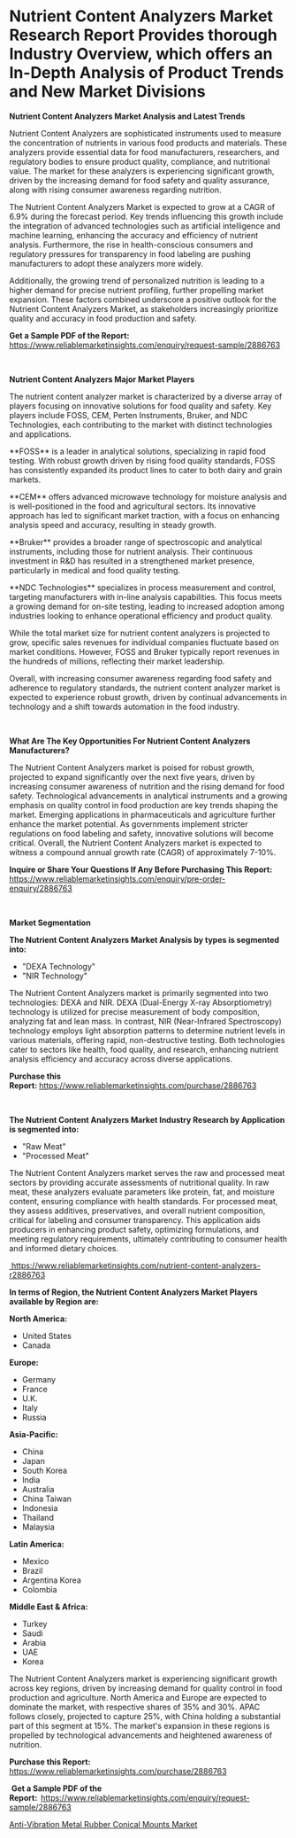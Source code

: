 <p><h1>Nutrient Content Analyzers Market Research Report Provides thorough Industry Overview, which offers an In-Depth Analysis of Product Trends and New Market Divisions</h1></p><p><strong>Nutrient Content Analyzers Market Analysis and Latest Trends</strong></p>
<p><p>Nutrient Content Analyzers are sophisticated instruments used to measure the concentration of nutrients in various food products and materials. These analyzers provide essential data for food manufacturers, researchers, and regulatory bodies to ensure product quality, compliance, and nutritional value. The market for these analyzers is experiencing significant growth, driven by the increasing demand for food safety and quality assurance, along with rising consumer awareness regarding nutrition.</p><p>The Nutrient Content Analyzers Market is expected to grow at a CAGR of 6.9% during the forecast period. Key trends influencing this growth include the integration of advanced technologies such as artificial intelligence and machine learning, enhancing the accuracy and efficiency of nutrient analysis. Furthermore, the rise in health-conscious consumers and regulatory pressures for transparency in food labeling are pushing manufacturers to adopt these analyzers more widely.</p><p>Additionally, the growing trend of personalized nutrition is leading to a higher demand for precise nutrient profiling, further propelling market expansion. These factors combined underscore a positive outlook for the Nutrient Content Analyzers Market, as stakeholders increasingly prioritize quality and accuracy in food production and safety.</p></p>
<p><strong>Get a Sample PDF of the Report:&nbsp;</strong> <a href="https://www.reliablemarketinsights.com/enquiry/request-sample/2886763?utm_campaign=3196&utm_medium=2&utm_source=Github&utm_content=ia&utm_term=13032025&utm_id=nutrient-content-analyzers">https://www.reliablemarketinsights.com/enquiry/request-sample/2886763</a></p>
<p>&nbsp;</p>
<p><strong>Nutrient Content Analyzers Major Market Players</strong></p>
<p><p>The nutrient content analyzer market is characterized by a diverse array of players focusing on innovative solutions for food quality and safety. Key players include FOSS, CEM, Perten Instruments, Bruker, and NDC Technologies, each contributing to the market with distinct technologies and applications.</p><p>**FOSS** is a leader in analytical solutions, specializing in rapid food testing. With robust growth driven by rising food quality standards, FOSS has consistently expanded its product lines to cater to both dairy and grain markets. </p><p>**CEM** offers advanced microwave technology for moisture analysis and is well-positioned in the food and agricultural sectors. Its innovative approach has led to significant market traction, with a focus on enhancing analysis speed and accuracy, resulting in steady growth.</p><p>**Bruker** provides a broader range of spectroscopic and analytical instruments, including those for nutrient analysis. Their continuous investment in R&D has resulted in a strengthened market presence, particularly in medical and food quality testing.</p><p>**NDC Technologies** specializes in process measurement and control, targeting manufacturers with in-line analysis capabilities. This focus meets a growing demand for on-site testing, leading to increased adoption among industries looking to enhance operational efficiency and product quality.</p><p>While the total market size for nutrient content analyzers is projected to grow, specific sales revenues for individual companies fluctuate based on market conditions. However, FOSS and Bruker typically report revenues in the hundreds of millions, reflecting their market leadership.</p><p>Overall, with increasing consumer awareness regarding food safety and adherence to regulatory standards, the nutrient content analyzer market is expected to experience robust growth, driven by continual advancements in technology and a shift towards automation in the food industry.</p></p>
<p>&nbsp;</p>
<p><strong>What Are The Key Opportunities For Nutrient Content Analyzers Manufacturers?</strong></p>
<p><p>The Nutrient Content Analyzers market is poised for robust growth, projected to expand significantly over the next five years, driven by increasing consumer awareness of nutrition and the rising demand for food safety. Technological advancements in analytical instruments and a growing emphasis on quality control in food production are key trends shaping the market. Emerging applications in pharmaceuticals and agriculture further enhance the market potential. As governments implement stricter regulations on food labeling and safety, innovative solutions will become critical. Overall, the Nutrient Content Analyzers market is expected to witness a compound annual growth rate (CAGR) of approximately 7-10%.</p></p>
<p><strong>Inquire or Share Your Questions If Any Before Purchasing This Report:</strong> <a href="https://www.reliablemarketinsights.com/enquiry/pre-order-enquiry/2886763?utm_campaign=3196&utm_medium=2&utm_source=Github&utm_content=ia&utm_term=13032025&utm_id=nutrient-content-analyzers">https://www.reliablemarketinsights.com/enquiry/pre-order-enquiry/2886763</a></p>
<p>&nbsp;</p>
<p><strong>Market Segmentation</strong></p>
<p><strong>The Nutrient Content Analyzers Market Analysis by types is segmented into:</strong></p>
<p><ul><li>"DEXA Technology"</li><li>"NIR Technology"</li></ul></p>
<p><p>The Nutrient Content Analyzers market is primarily segmented into two technologies: DEXA and NIR. DEXA (Dual-Energy X-ray Absorptiometry) technology is utilized for precise measurement of body composition, analyzing fat and lean mass. In contrast, NIR (Near-Infrared Spectroscopy) technology employs light absorption patterns to determine nutrient levels in various materials, offering rapid, non-destructive testing. Both technologies cater to sectors like health, food quality, and research, enhancing nutrient analysis efficiency and accuracy across diverse applications.</p></p>
<p><strong>Purchase this Report:&nbsp;</strong><a href="https://www.reliablemarketinsights.com/purchase/2886763?utm_campaign=3196&utm_medium=2&utm_source=Github&utm_content=ia&utm_term=13032025&utm_id=nutrient-content-analyzers">https://www.reliablemarketinsights.com/purchase/2886763</a></p>
<p>&nbsp;</p>
<p><strong>The Nutrient Content Analyzers Market Industry Research by Application is segmented into:</strong></p>
<p><ul><li>"Raw Meat"</li><li>"Processed Meat"</li></ul></p>
<p><p>The Nutrient Content Analyzers market serves the raw and processed meat sectors by providing accurate assessments of nutritional quality. In raw meat, these analyzers evaluate parameters like protein, fat, and moisture content, ensuring compliance with health standards. For processed meat, they assess additives, preservatives, and overall nutrient composition, critical for labeling and consumer transparency. This application aids producers in enhancing product safety, optimizing formulations, and meeting regulatory requirements, ultimately contributing to consumer health and informed dietary choices.</p></p>
<p><a href="https://www.reliablemarketinsights.com/nutrient-content-analyzers-r2886763?utm_campaign=3196&utm_medium=2&utm_source=Github&utm_content=ia&utm_term=13032025&utm_id=nutrient-content-analyzers">&nbsp;https://www.reliablemarketinsights.com/nutrient-content-analyzers-r2886763</a></p>
<p><strong>In terms of Region, the Nutrient Content Analyzers Market Players available by Region are:</strong></p>
<p>
    <p> <strong> North America: </strong>
        <ul>
            <li>United States</li>
            <li>Canada</li>
        </ul>
        </p> 
    <p> <strong> Europe: </strong>
        <ul>
            <li>Germany</li>
            <li>France</li>
            <li>U.K.</li>
            <li>Italy</li>
            <li>Russia</li>
        </ul>
        </p> 
    <p> <strong> Asia-Pacific: </strong>
        <ul>
            <li>China</li>
            <li>Japan</li>
            <li>South Korea</li>
            <li>India</li>
            <li>Australia</li>
            <li>China Taiwan</li>
            <li>Indonesia</li>
            <li>Thailand</li>
            <li>Malaysia</li>
        </ul>
        </p> 
    <p> <strong> Latin America: </strong>
        <ul>
            <li>Mexico</li>
            <li>Brazil</li>
            <li>Argentina Korea</li>
            <li>Colombia</li>
        </ul>
        </p> 
    <p> <strong> Middle East & Africa: </strong>
        <ul>
            <li>Turkey</li>
            <li>Saudi</li>
            <li>Arabia</li>
            <li>UAE</li>
            <li>Korea</li>
        </ul>
    </p>
    </p>
<p><p>The Nutrient Content Analyzers market is experiencing significant growth across key regions, driven by increasing demand for quality control in food production and agriculture. North America and Europe are expected to dominate the market, with respective shares of 35% and 30%. APAC follows closely, projected to capture 25%, with China holding a substantial part of this segment at 15%. The market's expansion in these regions is propelled by technological advancements and heightened awareness of nutrition.</p></p>
<p><strong>Purchase this Report: </strong><a href="https://www.reliablemarketinsights.com/purchase/2886763?utm_campaign=3196&utm_medium=2&utm_source=Github&utm_content=ia&utm_term=13032025&utm_id=nutrient-content-analyzers">https://www.reliablemarketinsights.com/purchase/2886763</a></p>
<p>&nbsp;<strong>Get a Sample PDF of the Report:&nbsp;&nbsp;</strong><a href="https://www.reliablemarketinsights.com/enquiry/request-sample/2886763?utm_campaign=3196&utm_medium=2&utm_source=Github&utm_content=ia&utm_term=13032025&utm_id=nutrient-content-analyzers">https://www.reliablemarketinsights.com/enquiry/request-sample/2886763</a></p>
<p><strong></strong></p>
<p><p><a href="https://github.com/geyangvayora/Market-Research-Report-List-1/blob/main/anti-vibration-metal-rubber-conical-mounts-market.md?utm_campaign=3196&utm_medium=2&utm_source=Github&utm_content=ia&utm_term=13032025&utm_id=nutrient-content-analyzers">Anti-Vibration Metal Rubber Conical Mounts Market</a></p></p>